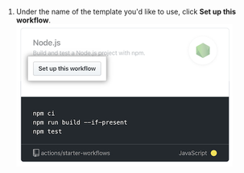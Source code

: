 1. Under the name of the template you'd like to use, click **Set up this workflow**.
![Node.js template recommendations](/assets/images/help/repository/actions-recommended-workflow-template.png)
